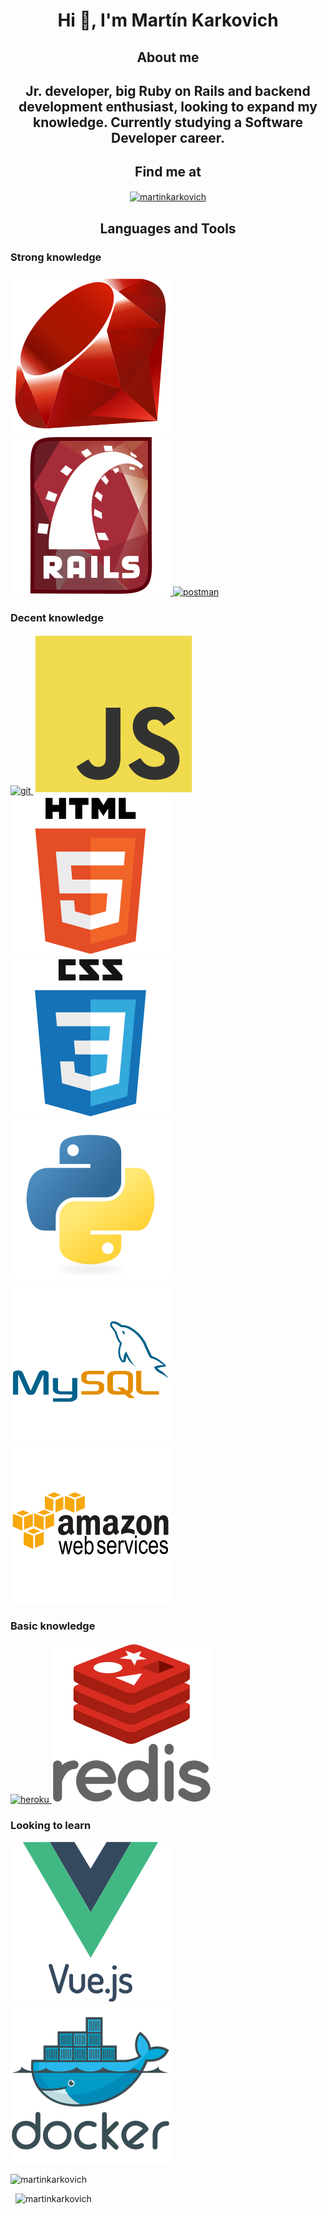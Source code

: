 <link rel="stylesheet" href="style.css">

<h1 align="center">Hi 👋, I'm Martín Karkovich</h1>
<h2 align="center">About me<h2>
<p align="center">Jr. developer, big Ruby on Rails and backend development enthusiast, looking to expand my knowledge. Currently studying a Software Developer career.</p>


<h2 align="center">Find me at</h2>
<p align="center">
<a href="https://linkedin.com/in/martinkarkovich" target="blank"><img align="center" src="https://raw.githubusercontent.com/rahuldkjain/github-profile-readme-generator/master/src/images/icons/Social/linked-in-alt.svg" alt="martinkarkovich" height="30" width="40" /></a>
</p>

<h2 align="center">Languages and Tools</h2>

<div class="wrapper">
  <div class="box top-left">
    <h3>Strong knowledge</h3>
    <p>
      <a href="https://www.ruby-lang.org/en/" target="_blank"> <img src="https://raw.githubusercontent.com/devicons/devicon/master/icons/ruby/ruby-original.svg" alt="ruby" />
      <a href="https://rubyonrails.org" target="_blank"> <img src="https://raw.githubusercontent.com/devicons/devicon/master/icons/rails/rails-original-wordmark.svg" alt="rails" />
      <a href="https://postman.com" target="_blank"> <img src="https://www.vectorlogo.zone/logos/getpostman/getpostman-icon.svg" alt="postman"/></a>
    </p>
  </div>    


  <div class="box top-right">
    <h3>Decent knowledge</h3>
    <p>
      <a href="https://git-scm.com/" target="_blank"> <img src="https://www.vectorlogo.zone/logos/git-scm/git-scm-icon.svg" alt="git" /> </a> 
      <a href="https://developer.mozilla.org/en-US/docs/Web/JavaScript" target="_blank"> <img src="https://raw.githubusercontent.com/devicons/devicon/master/icons/javascript/javascript-original.svg" alt="javascript" /> </a>
      <a href="https://www.w3.org/html/" target="_blank"> <img src="https://raw.githubusercontent.com/devicons/devicon/master/icons/html5/html5-original-wordmark.svg" alt="html5" /> </a>
      <a href="https://www.w3schools.com/css/" target="_blank"> <img src="https://raw.githubusercontent.com/devicons/devicon/master/icons/css3/css3-original-wordmark.svg" alt="css3" /> </a>
      <a href="https://www.python.org" target="_blank"> <img src="https://raw.githubusercontent.com/devicons/devicon/master/icons/python/python-original.svg" alt="python" /> </a>
      <a href="https://www.mysql.com/" target="_blank"> <img src="https://raw.githubusercontent.com/devicons/devicon/master/icons/mysql/mysql-original-wordmark.svg" alt="mysql" /> </a> 
      <a href="https://aws.amazon.com" target="_blank"> <img src="https://raw.githubusercontent.com/devicons/devicon/master/icons/amazonwebservices/amazonwebservices-original-wordmark.svg" alt="aws" /> </a>
    </p>
  </div>

  <div class="box bottom-left">
    <h3>Basic knowledge</h3>
    <p>
      <a href="https://heroku.com" target="_blank"> <img src="https://www.vectorlogo.zone/logos/heroku/heroku-icon.svg" alt="heroku" /> </a>
      <a href="https://redis.io" target="_blank"> <img src="https://raw.githubusercontent.com/devicons/devicon/master/icons/redis/redis-original-wordmark.svg" alt="redis" /> </a>
    </p>
  </div>


  <div class="box bottom-right">
    <h3>Looking to learn</h3>
    <p>
      <a href="https://vuejs.org/" target="_blank"> <img src="https://raw.githubusercontent.com/devicons/devicon/master/icons/vuejs/vuejs-original-wordmark.svg" alt="vuejs" /> </a> 
      <a href="https://www.docker.com/" target="_blank"> <img src="https://raw.githubusercontent.com/devicons/devicon/master/icons/docker/docker-original-wordmark.svg" alt="docker" /> </a>
    </p>    
  </div>
</div>

<div class="github-stats">
  <p>
    <img src="https://github-readme-stats.vercel.app/api/top-langs?username=martinkarkovich&show_icons=true&locale=en&layout=compact" alt="martinkarkovich" />
  </p>
  
  <p>&nbsp;
    <img src="https://github-readme-stats.vercel.app/api?username=martinkarkovich&show_icons=true&locale=en" alt="martinkarkovich" />
  </p>
</div>